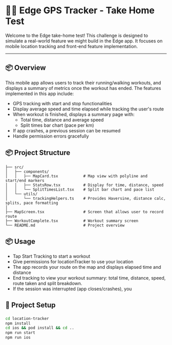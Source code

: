 # 🏃‍♂️ Edge GPS Tracker - Take Home Test

Welcome to the Edge take-home test! This challenge is designed to simulate a real-world feature we might build in the
Edge app. It focuses on mobile location tracking and front-end feature implementation.

---

## 📦 Overview
This mobile app allows users to track their running/walking workouts, and displays a summary of metrics once the workout has
ended. The features implemented in this app include:
- GPS tracking with start and stop functionalities
- Display average speed and time elapsed while tracking the user's route
- When workout is finished, displays a summary page with:
    - Total time, distance and average speed
    - Split times bar chart (pace per km)
- If app crashes, a previous session can be resumed
- Handle permission errors gracefully


## 📦 Project Structure
```
├── src/
│   ├── components/
│   │   ├── MapCard.tsx           # Map view with polyline and start/end markers
│   │   ├── StatsRow.tsx          # Display for time, distance, speed
│   │   └── SplitTimesList.tsx    # Split bar chart and pace list
│   └── utils/
│       └── trackingHelpers.ts    # Provides Haversine, distance calc, splits, pace formatting
│
├── MapScreen.tsx                 # Screen that allows user to record route
├── WorkoutComplete.tsx           # Workout summary screen
└── README.md                     # Project overview
```


## 📦 Usage
- Tap Start Tracking to start a workout
- Give permissions for locationTracker to use your location
- The app records your route on the map and displays elapsed time and distance
- End tracking to view your workout summary: total time, distance, speed, route taken and split breakdown.
- If the session was interrupted (app closes/crashes), you 

## 🧪 Project Setup

###

```bash
cd location-tracker 
npm install
cd ios && pod install && cd ..
npm run start
npm run ios
```


